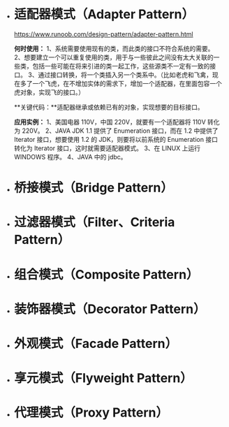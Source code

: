 - # 适配器模式（Adapter Pattern）

  https://www.runoob.com/design-pattern/adapter-pattern.html

  **何时使用：** 1、系统需要使用现有的类，而此类的接口不符合系统的需要。 2、想要建立一个可以重复使用的类，用于与一些彼此之间没有太大关联的一些类，包括一些可能在将来引进的类一起工作，这些源类不一定有一致的接口。 3、通过接口转换，将一个类插入另一个类系中。（比如老虎和飞禽，现在多了一个飞虎，在不增加实体的需求下，增加一个适配器，在里面包容一个虎对象，实现飞的接口。）

  **关键代码：**适配器继承或依赖已有的对象，实现想要的目标接口。

  **应用实例：** 1、美国电器 110V，中国 220V，就要有一个适配器将 110V 转化为 220V。 2、JAVA JDK 1.1 提供了 Enumeration 接口，而在 1.2 中提供了 Iterator 接口，想要使用 1.2 的 JDK，则要将以前系统的 Enumeration 接口转化为 Iterator 接口，这时就需要适配器模式。 3、在 LINUX 上运行 WINDOWS 程序。 4、JAVA 中的 jdbc。	

  

- # 桥接模式（Bridge Pattern）

  

- # 过滤器模式（Filter、Criteria Pattern）

- # 组合模式（Composite Pattern）

- # 装饰器模式（Decorator Pattern）

- # 外观模式（Facade Pattern）

- # 享元模式（Flyweight Pattern）

- # 代理模式（Proxy Pattern）